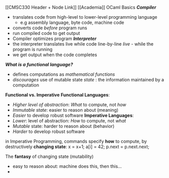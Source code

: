 [[CMSC330 Header + Node Link]]
[[Academia]]
OCaml Basics
***Compiler***
- translates code from high-level to lower-level programming language
	- e.g assembly language, byte code, machine code
- converts code *before* program runs
- run compiled code to get output
- Compiler optimizes program
***Interpreter***
- the interpreter translates live while code line-by-line *live* - while the program is running
- we get output when the code completes

***What is a functional language?***
- defines computations as *mathematical functions*
- *discourages* use of mutable state
*state* : the information maintained by a computation

**Functional vs. Imperative**
**Functional Languages**: 
- *Higher level of abstraction*: *What* to compute, not *how*
- *Immutable state*: easier to reason about (meaning)
- *Easier* to develop robust software
**Imperative Languages**:
- *Lower*: level of abstraction: *How* to compute, not *what*
- *Mutable* state: harder to reason about (behavior)
- *Harder* to develop robust software

in Imperative Programming, commands specify **how** to compute, by destructively **changing state**:
	x = x+1;
	a[i] = 42;
	p.next = p.next.next;

The **fantasy** of changing state (mutability)
- easy to reason about: machine does this, then this...
- 